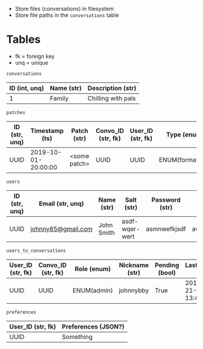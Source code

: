 * Store files (conversations) in filesystem
* Store file paths in the `conversations` table

# Tables
* fk = foreign key
* unq = unique

`conversations `

 ID (int, unq) | Name (str) | Description (str)
 --- | --- | --- 
1 | Family | Chilling with pals

`patches`

ID (str, unq) | Timestamp (ts) | Patch (str)| Convo_ID (str, fk) | User_ID (str, fk) | Type (enum)
 --- | --- | --- | --- | --- | ---
UUID | 2019-10-01-20:00:00 | \<some patch\> | UUID | UUID | ENUM(formatting)

`users`

ID (str, unq) | Email (str, unq) | Name (str) | Salt (str) | Password (str) | Avatar (str)
--- | --- | --- | --- | --- | ---
UUID | johnny85@gmail.com | John Smith | asdf-wqer-wert | asmnwefkjsdf | avatars/johnny_smithy.png

`users_to_conversations`

User_ID (str, fk) | Convo_ID (str, fk) | Role (enum) | Nickname (str) | Pending (bool) | Last_Opened (ts)
--- | --- | --- | --- | --- | ---
UUID | UUID | ENUM(admin) | johnnybby | True | 2019-12-21-13:45:00

`preferences`

User_ID (str, fk) | Preferences (JSON?)
--- | ---
UUID | Something
